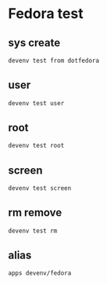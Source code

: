 # Fedora test

## sys create
```sh
devenv test from dotfedora
```

## user
```sh interactive
devenv test user
```

## root
```sh interactive
devenv test root
```

## screen
```sh interactive
devenv test screen
```

## rm remove
```sh
devenv test rm
```

## alias
```sh interactive
apps devenv/fedora
```
